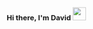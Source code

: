 ### Hi there, I'm David <img src="https://raw.githubusercontent.com/iampavangandhi/iampavangandhi/master/gifs/Hi.gif" width="30px">

<!--
**DavidPalacio99/DavidPalacio99** is a ✨ _special_ ✨ repository because its `README.md` (this file) appears on your GitHub profile.

Here are some ideas to get you started:

- 🔭 I’m currently working on ...
- 🌱 I’m currently learning ...
- 👯 I’m looking to collaborate on ...
- 🤔 I’m looking for help with ...
- 💬 Ask me about ...
- 📫 How to reach me: ...
- 😄 Pronouns: ...
- ⚡ Fun fact: ...
-->
